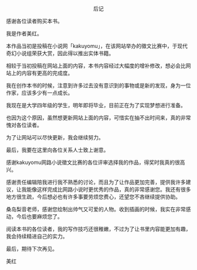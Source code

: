 <p align="center">后记</p>

感谢各位读者购买本书。

我是作者美红。

本作品当初是投稿在小说网「kakuyomu」，在该网站举办的徵文比赛中，于现代奇幻小说组荣获大赏，因此得以推出实体书籍。

相较于当初投稿在网站上面的内容，本书内容经过大幅度的增补修改，想必会比网站上的内容有更高的完成度。

我在创作本书的时候，注意到许多过去没有意识到的事物或是新的发现，身为一位作家，应该多少有一点成长。

我现在是大学四年级的学生，明年即将毕业，目前正在为了实现梦想进行准备。

也因为这个原因，虽然想更新网站上面的内容，可惜实在抽不出时间来，真的非常愧对各位读者。

为了让网站可以尽快更新，我会继续努力。

最后，我要在这里向各位关系人士致上谢意。

感谢kakuyomu网路小说徵文比赛的各位评审选择我的作品，得奖时我真的很高兴。

感谢责任编辑陪我进行我不熟悉的讨论，而且为了让作品更加完善，提供我许多建议，让我能像这样完成比网路小说时更优秀的作品，真的非常感谢您。我还有很多地方很生疏，今后想必也有许多事要劳烦您费心，还望您不吝继续提供协助。

桑岛梨音老师，感谢您绘制出帅气又可爱的人物。收到插画的时候，我实在非常感动，今后也要麻烦您了。

阅读本书的各位读者，我的写作技巧还很稚嫩，不过为了让书里内容能更加有趣，我会持续精进自己的实力。

最后，期待下次再见。

美红

